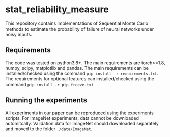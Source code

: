 # stat_reliability_measure

This repository contains implementations of Sequential Monte Carlo methods to estimate the probability of failure of neural networks under noisy inputs.

## Requirements
The code was tested on python3.8+.
The main requirements are torch>=1.8, numpy, scipy, matplotlib and pandas.
The main requirements can be installed/checked using the command `pip install -r requirements.txt`.
The requirements for optional features can installed/checked using the command `pip install -r pip_freeze.txt`

## Running the experiments
All experiments in our paper can be reproduced using the experiments scripts.
For ImageNet experiments, data cannot be downloaded automitcally. 
Validation data for ImageNet should downloaded separately and moved to the folder `./data/ImageNet`.